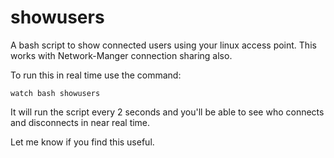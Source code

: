 # showusers
A bash script to show connected users using your linux access point. 
This works with Network-Manger connection sharing also. 

To run this in real time use the command: 

`watch bash showusers`

It will run the script every 2 seconds and you'll be able to see who connects and disconnects in near real time. 

Let me know if you find this useful. 
